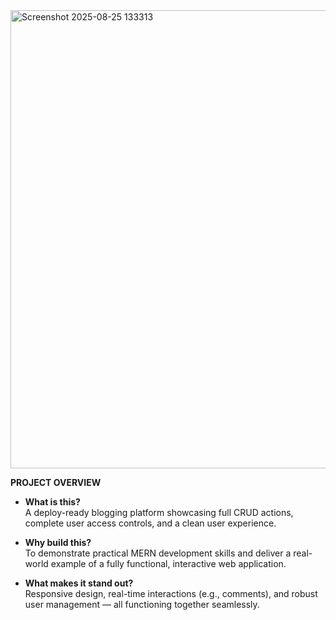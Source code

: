 
<img width="1591" height="733" alt="Screenshot 2025-08-25 133313" src="https://github.com/user-attachments/assets/75e6f6ff-2cd5-43b8-9962-49deb798c1b2" />

**PROJECT OVERVIEW**


- **What is this?**  
  A deploy-ready blogging platform showcasing full CRUD actions, complete user access controls, and a clean user experience.

- **Why build this?**  
  To demonstrate practical MERN development skills and deliver a real-world example of a fully functional, interactive web application.

- **What makes it stand out?**  
  Responsive design, real-time interactions (e.g., comments), and robust user management — all functioning together seamlessly.

